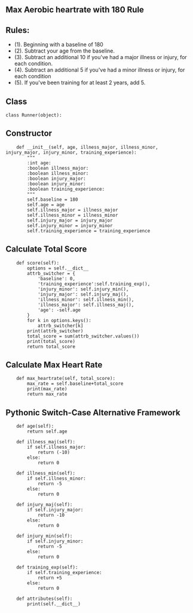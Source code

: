 ## Max Aerobic heartrate with 180 Rule

## Rules:
* (1). Beginning with a baseline of 180
* (2). Subtract your age from the baseline.
* (3). Subtract an additional 10 if you've had a major illness or injury, for each condition.
* (4). Subtract an additional 5 if you've had a minor illness or injury, for each condition
* (5). If you've been training for at least 2 years, add 5.

## Class
```Python3
class Runner(object):
```
## Constructor
```Python3
    def __init__(self, age, illness_major, illness_minor, injury_major, injury_minor, training_experience):
        """
        :int age:
        :boolean illness_major:
        :boolean illness_minor:
        :boolean injury_major:
        :boolean injury_minor:
        :boolean training_experience:
        """
        self.baseline = 180
        self.age = age
        self.illness_major = illness_major
        self.illness_minor = illness_minor
        self.injury_major = injury_major
        self.injury_minor = injury_minor
        self.training_experience = training_experience
```
## Calculate Total Score
```Python3
    def score(self):
        options = self.__dict__
        attrb_switcher = {
            'baseline': 0,
            'training_experience':self.training_exp(),
            'injury_minor': self.injury_min(),
            'injury_major': self.injury_maj(),
            'illness_minor': self.illness_min(),
            'illness_major': self.illness_maj(),
            'age': -self.age
        }
        for k in options.keys():
            attrb_switcher[k]
        print(attrb_switcher)
        total_score = sum(attrb_switcher.values())
        print(total_score)
        return total_score
```

## Calculate Max Heart Rate
```Python3
    def max_heartrate(self, total_score):
        max_rate = self.baseline+total_score
        print(max_rate)
        return max_rate
 ```
 
## Pythonic Switch-Case Alternative Framework

```Python3
    def age(self):
        return self.age

    def illness_maj(self):
        if self.illness_major:
            return (-10)
        else:
            return 0

    def illness_min(self):
        if self.illness_minor:
            return -5
        else:
            return 0

    def injury_maj(self):
        if self.injury_major:
            return -10
        else:
            return 0

    def injury_min(self):
        if self.injury_minor:
            return -5
        else:
            return 0

    def training_exp(self):
        if self.training_experience:
            return +5
        else:
            return 0

    def attributes(self):
        print(self.__dict__)
 ```

